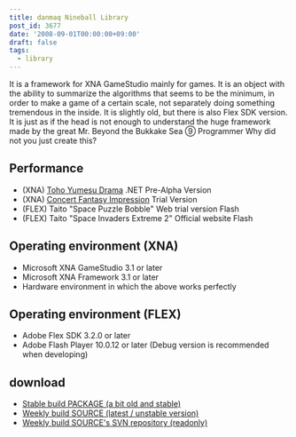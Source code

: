 ```yaml
---
title: danmaq Nineball Library
post_id: 3677
date: '2008-09-01T00:00:00+09:00'
draft: false
tags:
  - library
---
```


It is a framework for XNA GameStudio mainly for games. It is an object with the ability to summarize the algorithms that seems to be the minimum, in order to make a game of a certain scale, not separately doing something tremendous in the inside. It is slightly old, but there is also Flex SDK version. It is just as if the head is not enough to understand the huge framework made by the great Mr. Beyond the Bukkake Sea ⑨ Programmer Why did not you just create this?

## Performance

*   (XNA) [Toho Yumesu Drama](https://danmaq.com/products/apps/dnh/thc/) .NET Pre-Alpha Version
*   (XNA) [Concert Fantasy Impression](http://kagaminer.in/) Trial Version
*   (FLEX) Taito "Space Puzzle Bobble" Web trial version Flash
*   (FLEX) Taito "Space Invaders Extreme 2" Official website Flash

## Operating environment (XNA)

*   Microsoft XNA GameStudio 3.1 or later
*   Microsoft XNA Framework 3.1 or later
*   Hardware environment in which the above works perfectly

## Operating environment (FLEX)

*   Adobe Flex SDK 3.2.0 or later
*   Adobe Flash Player 10.0.12 or later (Debug version is recommended when developing)

## download

*   [Stable build PACKAGE (a bit old and stable)](http://sourceforge.jp/projects/nineball/releases/)
*   [Weekly build SOURCE (latest / unstable version)](http://svn.sourceforge.jp/view/trunk/?root=nineball)
*   [Weekly build SOURCE's SVN repository (readonly)](http://svn.sourceforge.jp/svnroot/nineball/)